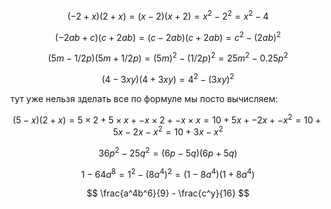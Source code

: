 $$ (-2 + x)(2 + x) = (x - 2)(x + 2) = x^2 - 2^2 = x^2 - 4 $$

$$ (-2ab + c)(c + 2ab) = (c - 2ab)(c + 2ab) = c^2 - (2ab)^2 $$

$$ (5m - 1/2p)(5m + 1/2p) = (5m)^2 - (1/2p)^2 = 25m^2 - 0.25p^2 $$

$$ (4 - 3xy)(4 + 3xy) = 4^2 - (3xy)^2 $$

тут уже нельзя зделать все по формуле мы посто вычисляем:

$$ (5 - x)(2 + x) = 5 × 2 + 5 × x + -x × 2 + -x × x = 10 + 5x + -2x + -x^2 = 10 + 5x - 2x - x^2 = 10 + 3x - x^2 $$

$$ 36p^2 - 25q^2 = (6p - 5q)(6p + 5q) $$

$$ 1 - 64a^8 = 1^2 - (8a^4)^2 = (1 - 8a^4)(1 + 8a^4) $$

$$ \frac{a^4b^6}{9} - \frac{c^y}{16} $$
